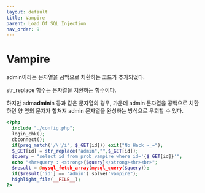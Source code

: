 ```yaml
---
layout: default
title: Vampire
parent: Load Of SQL Injection
nav_order: 9
---
```


# Vampire

admin이라는 문자열을 공백으로 치환하는 코드가 추가되었다.

str_replace 함수는 문자열을 치환하는 함수이다.

하지만 adm**admin**in 등과 같은 문자열의 경우, 가운데 admin 문자열을 공백으로 치환하면 양 옆의 문자가 합쳐져 admin 문자열을 완성하는 방식으로 우회할 수 있다.

```php
<?php 
  include "./config.php"; 
  login_chk(); 
  dbconnect(); 
  if(preg_match('/\'/i', $_GET[id])) exit("No Hack ~_~"); 
  $_GET[id] = str_replace("admin","",$_GET[id]); 
  $query = "select id from prob_vampire where id='{$_GET[id]}'"; 
  echo "<hr>query : <strong>{$query}</strong><hr><br>"; 
  $result = @mysql_fetch_array(mysql_query($query)); 
  if($result['id'] == 'admin') solve("vampire"); 
  highlight_file(__FILE__); 
?>
```